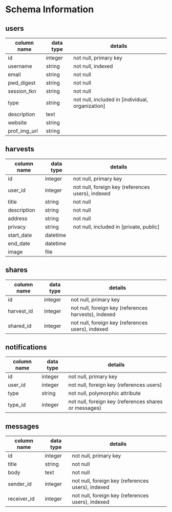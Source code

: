 # Schema Information

## users
column name | data type | details
------------|-----------|-----------------------
id          | integer   | not null, primary key
username    | string    | not null, indexed
email       | string    | not null
pwd_digest  | string    | not null
session_tkn | string    | not null
type        | string    | not null, included in [individual, organization]
description | text      |
website     | string    |
prof_img_url| string    |

## harvests
column name | data type | details
------------|-----------|-----------------------
id          | integer   | not null, primary key
user_id     | integer   | not null, foreign key (references users), indexed
title       | string    | not null
description | string    | not null
address     | string    | not null
privacy     | string    | not null, included in [private, public]
start_date  | datetime  |
end_date    | datetime  |
image       | file      |

## shares
column name | data type | details
------------|-----------|-----------------------
id          | integer   | not null, primary key
harvest_id  | integer   | not null, foreign key (references harvests), indexed
shared_id   | integer   | not null, foreign key (references users), indexed

## notifications
column name | data type | details
------------|-----------|-----------------------
id          | integer   | not null, primary key
user_id     | integer   | not null, foreign key (references users)
type        | string    | not null, polymorphic attribute
type_id     | integer   | not null, foreign key (references shares or messages)

## messages
column name | data type | details
------------|-----------|-----------------------
id          | integer   | not null, primary key
title       | string    | not null
body        | text      | not null
sender_id   | integer   | not null, foreign key (references users), indexed
receiver_id | integer   | not null, foreign key (references users), indexed
